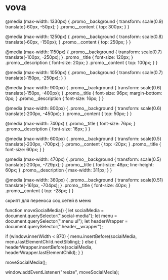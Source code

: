 # vova



@media (max-width: 1330px) {
  .promo__background {
    transform: scale(0.9) translate(-60px, -50px);
  }
  .promo__content {
    top: 300px;
  }
}

@media (max-width: 1250px) {
  .promo__background {
    transform: scale(0.8) translate(-60px, -150px);
  }
  .promo__content {
    top: 250px;
  }
}

@media (max-width: 1150px) {
  .promo__background {
    transform: scale(0.7) translate(-100px, -250px);
  }
  .promo__title {
    font-size: 120px;
  }
  .promo__description {
    font-size: 20px;
  }
  .promo__content {
    top: 100px;
  }
}

@media (max-width: 1050px) {
  .promo__background {
    transform: scale(0.7) translate(-150px, -250px);
  }
}

@media (max-width: 900px) {
  .promo__background {
    transform: scale(0.6) translate(-150px, -400px);
  }
  .promo__title {
    font-size: 96px;
    margin-bottom: 0px;
  }
  .promo__description {
    font-size: 16px;
  }
}

@media (max-width: 800px) {
  .promo__background {
    transform: scale(0.6) translate(-200px, -450px);
  }
  .promo__content {
    top: 50px;
  }
}

@media (max-width: 740px) {
  .promo__title {
    font-size: 76px;
  }
  .promo__description {
    font-size: 16px;
  }
}

@media (max-width: 600px) {
  .promo__background {
    transform: scale(0.5) translate(-200px, -700px);
  }
  .promo__content {
    top: -20px;
  }
  .promo__title {
    font-size: 60px;
  }
}

@media (max-width: 470px) {
  .promo__background {
    transform: scale(0.5) translate(-200px, -729px);
  }
  .promo__title {
    font-size: 48px;
    line-height: 60px;
  }
  .promo__description {
    max-width: 311px;
  }
}

@media (max-width: 360px) {
  .promo__background {
    transform: scale(0.51) translate(-161px, -704px);
  }
  .promo__title {
    font-size: 40px;
  }
  .promo__content {
    top: -28px;
  }
}



скрипт для переноса соц.сетей в меню




function moveSocialMedia() {
  let socialMedia = document.querySelector(".social-media");
  let menu = document.querySelector(".menu ul");
  let headerWrapper = document.querySelector(".header__wrapper");

  if (window.innerWidth < 870) {
    menu.insertBefore(socialMedia, menu.lastElementChild.nextSibling);
  } else {
    headerWrapper.insertBefore(socialMedia, headerWrapper.lastElementChild);
  }
}

moveSocialMedia();

window.addEventListener("resize", moveSocialMedia);